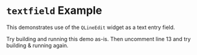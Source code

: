 # `textfield` Example

This demonstrates use of the `QLineEdit` widget as a text entry field.

Try building and running this demo as-is. Then uncomment line 13 and try
building & running again.
